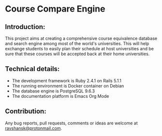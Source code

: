 # Course Compare Engine 
## Introduction:  
This project aims at creating a comprehensive course equivalence database and search engine among most of the world's universities. This will help exchange students to easily plan their schedule at host universities and be sure that these courses will be accepted back at their home universities. 
## Technical details: 
* The development framework is Ruby 2.4.1 on Rails 5.1.1 
* The running environment is Docker container on Debian  
* The database engine is PostgreSQL 9.6.3
* The documentation platform is Emacs Org Mode
## Contribution: 
Any bug reports, pull requests, comments or ideas are welcome at ravshansk@protonmail.com.
